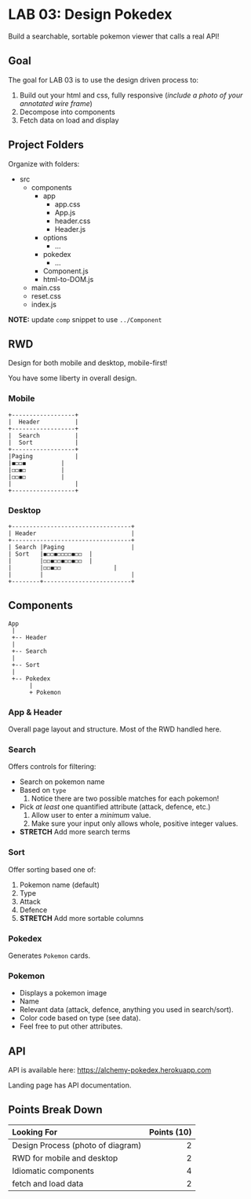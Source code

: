 LAB 03: Design Pokedex
===

Build a searchable, sortable pokemon viewer that calls a real API!

## Goal

The goal for LAB 03 is to use the design driven process to:

1. Build out your html and css, fully responsive (_include a photo of your annotated wire frame_)
1. Decompose into components
1. Fetch data on load and display

## Project Folders

Organize with folders:

- src
    - components
        - app
            - app.css
            - App.js
            - header.css
            - Header.js
        - options
            - ...
        - pokedex
            - ...
        - Component.js
        - html-to-DOM.js
    - main.css
    - reset.css
    - index.js

**NOTE:** update `comp` snippet to use `../Component`

## RWD

Design for both mobile and desktop, mobile-first!

You have some liberty in overall design.

### Mobile

```
+------------------+
|  Header          |
+------------------+
|  Search          |
|  Sort            |
+------------------+
|Paging            |
|◼️◻️◻️◼️          |
|◻️◻️◼️◻️          |
|◻️◻️◼️◻️          |
|                  |
+------------------+
```

### Desktop

```
+----------------------------------+
| Header                           |
+----------------------------------+
| Search |Paging                   |
| Sort   |◼️◻️◻️◼️◻️◻️◻️◻️◼️◻️◻️  |
|        |◻️◻️◼️◻️◻️◼️◻️◻️◼️◻️◻️  |
|        |◻️◻️◼️◻️◻️               |
|        |                         |
+--------+-------------------------+
```

## Components

```
App
 |
 +-- Header
 |
 +-- Search
 |
 +-- Sort
 |
 +-- Pokedex
      |
      + Pokemon
```

### App & Header

Overall page layout and structure. Most of the RWD handled here.

### Search

Offers controls for filtering:

* Search on pokemon name
* Based on `type`
    1. Notice there are two possible matches for each pokemon!
* Pick _at least_ one quantified attribute (attack, defence, etc.)
    1. Allow user to enter a _minimum_ value.
    1. Make sure your input only allows whole, positive integer values.
* **STRETCH** Add more search terms

### Sort

Offer sorting based one of:

1. Pokemon name (default)
1. Type
1. Attack
1. Defence
1. **STRETCH** Add more sortable columns

### Pokedex

Generates `Pokemon` cards.

### Pokemon

* Displays a pokemon image
* Name
* Relevant data (attack, defence, anything you used in search/sort). 
* Color code based on type (see data). 
* Feel free to put other attributes.

## API

API is available here: https://alchemy-pokedex.herokuapp.com

Landing page has API documentation.

## Points Break Down

Looking For | Points (10)
:--|--:
Design Process (photo of diagram) | 2
RWD for mobile and desktop | 2
Idiomatic components | 4
fetch and load data | 2